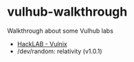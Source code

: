 # vulhub-walkthrough

Walkthrough about some Vulhub labs

- [HackLAB - Vulnix](https://github.com/tesslamx/vulhub-walkthrough/tree/master/HackLAB%20-%20Vulnix)
- /dev/random: relativity (v1.0.1)
